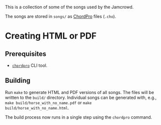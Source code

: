 This is a collection of some of the songs used by the Jamcrowd.

The songs are stored in `songs/` as [ChordPro](https://www.chordpro.org/chordpro/) files (`.cho`).

# Creating HTML or PDF

## Prerequisites

* [`chordpro`](https://www.chordpro.org/) CLI tool.

## Building

Run `make` to generate HTML and PDF versions of all songs. The files will be
written to the `build/` directory. Individual songs can be generated with, e.g.,
`make build/horse_with_no_name.pdf` or `make build/horse_with_no_name.html`.

The build process now runs in a single step using the `chordpro` command.
